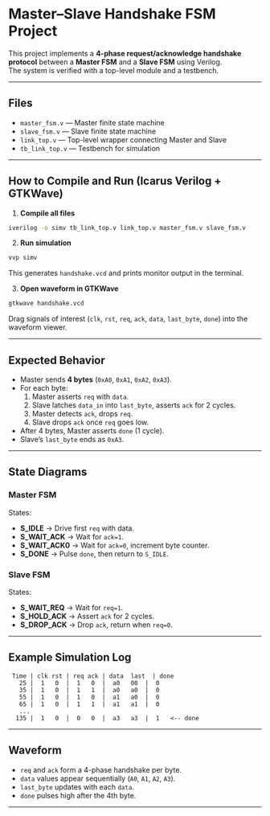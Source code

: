 # Master–Slave Handshake FSM Project

This project implements a **4-phase request/acknowledge handshake protocol** between a **Master FSM** and a **Slave FSM** using Verilog.  
The system is verified with a top-level module and a testbench.

---

##  Files

- `master_fsm.v` — Master finite state machine
- `slave_fsm.v` — Slave finite state machine
- `link_top.v` — Top-level wrapper connecting Master and Slave
- `tb_link_top.v` — Testbench for simulation

---

##  How to Compile and Run (Icarus Verilog + GTKWave)

1. **Compile all files**
```bash
iverilog -o simv tb_link_top.v link_top.v master_fsm.v slave_fsm.v
```

2. **Run simulation**

```bash
vvp simv
```

   This generates `handshake.vcd` and prints monitor output in the terminal.

3. **Open waveform in GTKWave**

```bash
gtkwave handshake.vcd
```

   Drag signals of interest (`clk`, `rst`, `req`, `ack`, `data`, `last_byte`, `done`) into the waveform viewer.

---

##  Expected Behavior

- Master sends **4 bytes** (`0xA0`, `0xA1`, `0xA2`, `0xA3`).
- For each byte:
  1. Master asserts `req` with `data`.
  2. Slave latches `data_in` into `last_byte`, asserts `ack` for 2 cycles.
  3. Master detects `ack`, drops `req`.
  4. Slave drops `ack` once `req` goes low.
- After 4 bytes, Master asserts `done` (1 cycle).
- Slave’s `last_byte` ends as `0xA3`.

---

##  State Diagrams

### Master FSM

States:

- **S_IDLE** → Drive first `req` with data.
- **S_WAIT_ACK** → Wait for `ack=1`.
- **S_WAIT_ACK0** → Wait for `ack=0`, increment byte counter.
- **S_DONE** → Pulse `done`, then return to `S_IDLE`.

### Slave FSM

States:

- **S_WAIT_REQ** → Wait for `req=1`.
- **S_HOLD_ACK** → Assert `ack` for 2 cycles.
- **S_DROP_ACK** → Drop `ack`, return when `req=0`.

---

##  Example Simulation Log

```
 Time | clk rst | req ack | data  last  | done
   25 |  1   0  |  1   0  |  a0   00  |  0
   35 |  1   0  |  1   1  |  a0   a0  |  0
   55 |  1   0  |  1   0  |  a1   a0  |  0
   65 |  1   0  |  1   1  |  a1   a1  |  0
   ...
  135 |  1   0  |  0   0  |  a3   a3  |  1   <-- done
```

---

##  Waveform

- `req` and `ack` form a 4-phase handshake per byte.
- `data` values appear sequentially (`A0`, `A1`, `A2`, `A3`).
- `last_byte` updates with each `data`.
- `done` pulses high after the 4th byte.

---
